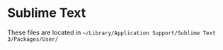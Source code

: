 # Sublime Text

These files are located in `~/Library/Application Support/Sublime Text 3/Packages/User/`
